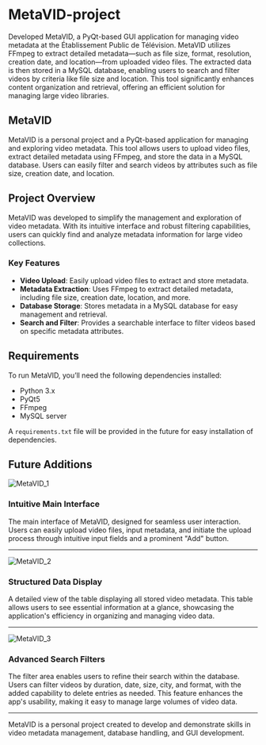 # MetaVID-project
Developed MetaVID, a PyQt-based GUI application for managing video metadata at the Établissement Public de Télévision. MetaVID utilizes FFmpeg to extract detailed metadata—such as file size, format, resolution, creation date, and location—from uploaded video files. The extracted data is then stored in a MySQL database, enabling users to search and filter videos by criteria like file size and location. This tool significantly enhances content organization and retrieval, offering an efficient solution for managing large video libraries.

## MetaVID

MetaVID is a personal project and a PyQt-based application for managing and exploring video metadata. This tool allows users to upload video files, extract detailed metadata using FFmpeg, and store the data in a MySQL database. Users can easily filter and search videos by attributes such as file size, creation date, and location.

## Project Overview

MetaVID was developed to simplify the management and exploration of video metadata. With its intuitive interface and robust filtering capabilities, users can quickly find and analyze metadata information for large video collections.

### Key Features

- **Video Upload**: Easily upload video files to extract and store metadata.
- **Metadata Extraction**: Uses FFmpeg to extract detailed metadata, including file size, creation date, location, and more.
- **Database Storage**: Stores metadata in a MySQL database for easy management and retrieval.
- **Search and Filter**: Provides a searchable interface to filter videos based on specific metadata attributes.

## Requirements

To run MetaVID, you’ll need the following dependencies installed:

- Python 3.x
- PyQt5
- FFmpeg
- MySQL server

A `requirements.txt` file will be provided in the future for easy installation of dependencies.

## Future Additions
![MetaVID_1](https://github.com/user-attachments/assets/f6fa9682-9f4a-487d-976b-f29a3abfd851)
### Intuitive Main Interface
The main interface of MetaVID, designed for seamless user interaction. Users can easily upload video files, input metadata, and initiate the upload process through intuitive input fields and a prominent "Add" button.

---------------------------------------------------------------------------------------------------------------------------------------

![MetaVID_2](https://github.com/user-attachments/assets/2223a1ae-f30b-4242-8ccf-57c334a67b7f)
### Structured Data Display
A detailed view of the table displaying all stored video metadata. This table allows users to see essential information at a glance, showcasing the application's efficiency in organizing and managing video data.

---------------------------------------------------------------------------------------------------------------------------------------


![MetaVID_3](https://github.com/user-attachments/assets/a62e3cf5-d5d7-4fc8-9592-2e773546326b)
### Advanced Search Filters
The filter area enables users to refine their search within the database. Users can filter videos by duration, date, size, city, and format, with the added capability to delete entries as needed. This feature enhances the app's usability, making it easy to manage large volumes of video data.

---

MetaVID is a personal project created to develop and demonstrate skills in video metadata management, database handling, and GUI development. 
